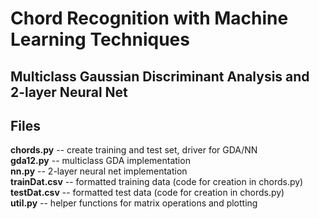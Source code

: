 # Chord Recognition with Machine Learning Techniques
## Multiclass Gaussian Discriminant Analysis and 2-layer Neural Net

## Files
**chords.py** -- create training and test set, driver for GDA/NN   
**gda12.py** -- multiclass GDA implementation   
**nn.py** -- 2-layer neural net implementation   
**trainDat.csv** -- formatted training data (code for creation in chords.py)  
**testDat.csv** -- formatted test data (code for creation in chords.py)   
**util.py** -- helper functions for matrix operations and plotting    
